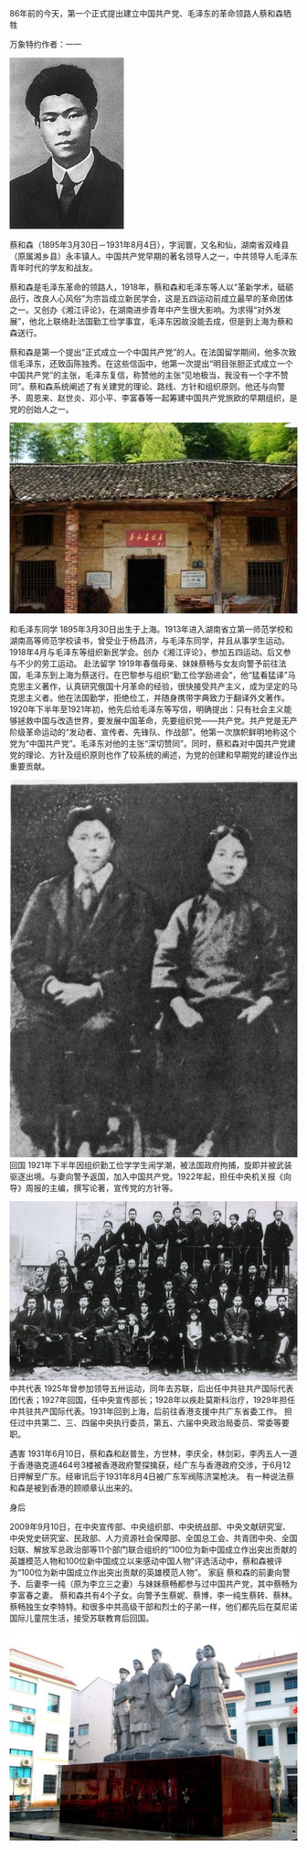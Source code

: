 86年前的今天，第一个正式提出建立中国共产党、毛泽东的革命领路人蔡和森牺牲

万象特约作者：一一

![蔡和森](蔡和森.jpg)

蔡和森（1895年3月30日－1931年8月4日），字润寰，又名和仙，湖南省双峰县（原属湘乡县）永丰镇人。中国共产党早期的著名领导人之一，中共领导人毛泽东青年时代的学友和战友。

蔡和森是毛泽东革命的领路人，1918年，蔡和森和毛泽东等人以“革新学术，砥砺品行，改良人心风俗”为宗旨成立新民学会，这是五四运动前成立最早的革命团体之一。又创办《湘江评论》，在湖南进步青年中产生很大影响。为求得“对外发展”，他北上联络赴法国勤工俭学事宜，毛泽东因故没能去成，但是到上海为蔡和森送行。

蔡和森是第一个提出“正式成立一个中国共产党”的人。在法国留学期间，他多次致信毛泽东，还致函陈独秀。在这些信函中，他第一次提出“明目张胆正式成立一个中国共产党”的主张，毛泽东复信，称赞他的主张“见地极当，我没有一个字不赞同”。蔡和森系统阐述了有关建党的理论、路线、方针和组织原则。他还与向警予、周恩来、赵世炎、邓小平、李富春等一起筹建中国共产党旅欧的早期组织，是党的创始人之一。

![双峰蔡和森故居](双峰蔡和森故居.jpg)

和毛泽东同学
1895年3月30日出生于上海。1913年进入湖南省立第一师范学校和湖南高等师范学校读书，曾受业于杨昌济，与毛泽东同学，并且从事学生运动。1918年4月与毛泽东等组织新民学会。创办《湘江评论》，参加五四运动。后又参与不少的劳工运动。
赴法留学
1919年春偕母亲、妹妹蔡畅与女友向警予前往法国，毛泽东到上海为蔡送行。在巴黎参与组织“勤工俭学励进会”，他“猛看猛译”马克思主义著作，认真研究俄国十月革命的经验，很快接受共产主义，成为坚定的马克思主义者。他在法国勤学，拒绝俭工，并随身携带字典致力于翻译外文著作。1920年下半年至1921年初，他先后给毛泽东等写信，明确提出：只有社会主义能够拯救中国与改造世界，要发展中国革命，先要组织党——共产党。共产党是无产阶级革命运动的“发动者、宣传者、先锋队、作战部”。他第一次旗帜鲜明地称这个党为“中国共产党”。毛泽东对他的主张“深切赞同”。同时，蔡和森对中国共产党建党的理论、方针及组织原则也作了较系统的阐述，为党的创建和早期党的建设作出重要贡献。

![1920年蔡和森向警予于法国](1920年蔡和森向警予于法国.jpg)回国
1921年下半年因组织勤工俭学学生闹学潮，被法国政府拘捕，旋即并被武装驱逐出境。与妻向警予返国，加入中国共产党。1922年起，担任中央机关报《向导》周报的主编，撰写论著，宣传党的方针等。



![1920年12月蔡和森等工学世界社在法国](1920年12月蔡和森等工学世界社在法国.jpg)中共代表
1925年曾参加领导五卅运动，同年去苏联，后出任中共驻共产国际代表团代表；1927年回国，任中央宣传部长；1928年以疾赴莫斯科治疗，1929年担任中共驻共产国际代表。1931年回到上海，后前往香港支援中共广东省委工作。
担任过中共第二、三、四届中央执行委员，第五、六届中央政治局委员、常委等要职。

遇害
1931年6月10日，蔡和森和赵普生，方世林，李庆全，林剑彩，李丙五人一道于香港骆克道464号3楼被香港政府警探擒获，经广东与香港政府交涉，于6月12日押解至广东。经审讯后于1931年8月4日被广东军阀陈济棠枪决。
有一种说法蔡和森是被到香港的顾顺章认出来的。



身后

2009年9月10日，在中央宣传部、中央组织部、中央统战部、中央文献研究室、中央党史研究室、民政部、人力资源社会保障部、全国总工会、共青团中央、全国妇联、解放军总政治部等11个部门联合组织的“100位为新中国成立作出突出贡献的英雄模范人物和100位新中国成立以来感动中国人物”评选活动中，蔡和森被评为“100位为新中国成立作出突出贡献的英雄模范人物”。
家庭
蔡和森的前妻向警予、后妻李一纯（原为李立三之妻）与妹妹蔡畅都参与过中国共产党，其中蔡畅为李富春之妻。
蔡和森共有4个子女。向警予生蔡妮、蔡博，李一纯生蔡转、蔡林。蔡畅独生女李特特。和很多中共高级干部和烈士的子弟一样，他们都先后在莫尼诺国际儿童院生活，接受苏联教育后回国。

![蔡和森纪念馆（娄底纪念馆）](蔡和森纪念馆（娄底纪念馆）.jpg)